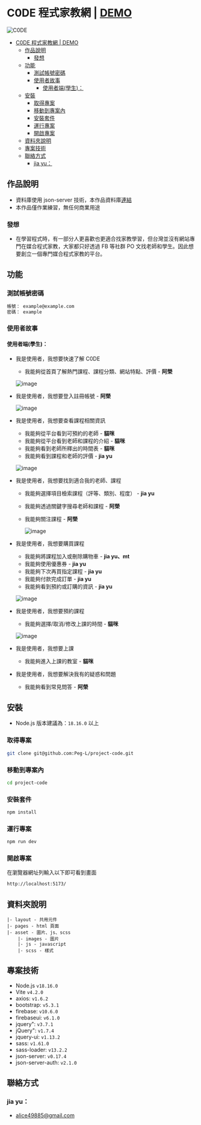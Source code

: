 # C0DE 程式家教網 | [DEMO](https://peg-l.github.io/project-code/index.html)

![C0DE](https://github.com/Peg-L/project-code/assets/134919211/c5fbf3dd-e0aa-4d00-b334-b83063b7223c)

- [C0DE 程式家教網 | DEMO](#c0de-程式家教網--demo)
  - [作品說明](#作品說明)
    - [發想](#發想)
  - [功能](#功能)
    - [測試帳號密碼](#測試帳號密碼)
    - [使用者故事](#使用者故事)
      - [使用者端(學生)：](#使用者端學生)
  - [安裝](#安裝)
    - [取得專案](#取得專案)
    - [移動到專案內](#移動到專案內)
    - [安裝套件](#安裝套件)
    - [運行專案](#運行專案)
    - [開啟專案](#開啟專案)
  - [資料夾說明](#資料夾說明)
  - [專案技術](#專案技術)
  - [聯絡方式](#聯絡方式)
    - [jia yu：](#jia-yu)

## 作品說明

- 資料庫使用 json-server 技術，本作品資料庫[連結](https://github.com/Peg-L/project-code-json)
- 本作品僅作業練習，無任何商業用途

### 發想

- 在學習程式時，有一部分人更喜歡也更適合找家教學習，但台灣並沒有網站專門在媒合程式家教，大家都只好透過 FB 等社群 PO 文找老師和學生。因此想要創立一個專門媒合程式家教的平台。

## 功能

### 測試帳號密碼

```bash
帳號： example@example.com
密碼： example
```

### 使用者故事

#### 使用者端(學生)：

- 我是使用者，我想要快速了解 C0DE

  - 我能夠從首頁了解熱門課程、課程分類、網站特點、評價 - **阿榮**

  ![image](https://github.com/Peg-L/project-code/assets/134919211/66789a9c-f00f-45ca-bed0-cd3b78476803)

- 我是使用者，我想要登入註冊帳號 - **阿榮**

  ![image](https://github.com/Peg-L/project-code/assets/134919211/b84f5a6d-cd93-4e8c-91c1-fa0050229c63)

- 我是使用者，我想要查看課程相關資訊

  - 我能夠從平台看到可預約的老師 - **貓咪**
  - 我能夠從平台看到老師和課程的介紹 - **貓咪**
  - 我能夠看到老師所釋出的時間表 - **貓咪**
  - 我能夠看到課程和老師的評價 - **jia yu**

  ![image](https://github.com/Peg-L/project-code/assets/134919211/ded7a7ee-eab7-4956-8721-4c4be7c3f9d2)

- 我是使用者，我想要找到適合我的老師、課程

  - 我能夠選擇項目檢索課程（評等、類別、程度） - **jia yu**
  - 我能夠透過關鍵字搜尋老師和課程 - **阿榮**
  - 我能夠關注課程 - **阿榮**

    ![image](https://github.com/Peg-L/project-code/assets/134919211/aa5f9dac-2987-429f-9d13-d3faa6c9783d)

- 我是使用者，我想要購買課程

  - 我能夠將課程加入或刪除購物車 - **jia yu、mt**
  - 我能夠使用優惠券 - **jia yu**
  - 我能夠下次再買指定課程 - **jia yu**
  - 我能夠付款完成訂單 - **jia yu**
  - 我能夠看到預約或訂購的資訊 - **jia yu**

  ![image](https://github.com/Peg-L/project-code/assets/134919211/084f090b-0150-4f2b-b6f0-78dbd3d9f65a)

- 我是使用者，我想要預約課程

  - 我能夠選擇/取消/修改上課的時間 - **貓咪**

  ![image](https://github.com/Peg-L/project-code/assets/134919211/19803631-b46c-44d6-b7f1-199589c6c514)

- 我是使用者，我想要上課

  - 我能夠進入上課的教室 - **貓咪**

- 我是使用者，我想要解決我有的疑惑和問題

  - 我能夠看到常見問答 - **阿榮**

## 安裝

- Node.js 版本建議為：`18.16.0` 以上

### 取得專案

```bash
git clone git@github.com:Peg-L/project-code.git
```

### 移動到專案內

```bash
cd project-code
```

### 安裝套件

```bash
npm install
```

### 運行專案

```bash
npm run dev
```

### 開啟專案

在瀏覽器網址列輸入以下即可看到畫面

```bash
http://localhost:5173/
```

## 資料夾說明

```
|- layout - 共用元件
|- pages - html 頁面
|- asset - 圖片、js、scss
    |- images - 圖片
    |- js - javascript
    |- scss - 樣式
```

## 專案技術

- Node.js `v18.16.0`
- Vite `v4.2.0`
- axios: `v1.6.2`
- bootstrap: `v5.3.1`
- firebase: `v10.6.0`
- firebaseui: `v6.1.0`
- jquery": `v3.7.1`
- jQuery": `v1.7.4`
- jquery-ui: `v1.13.2`
- sass: `v1.61.0`
- sass-loader: `v13.2.2`
- json-server: `v0.17.4`
- json-server-auth: `v2.1.0`

## 聯絡方式

### jia yu：

- alice49885@gmail.com
